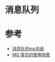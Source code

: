 # 消息队列



# 参考
- [消息队列mq总结](https://juejin.im/post/5b9a0f75e51d450e8b1392b8)
- [MQ 常见的使用场景](https://juejin.im/post/5bcd278ff265da0ae67777ee)